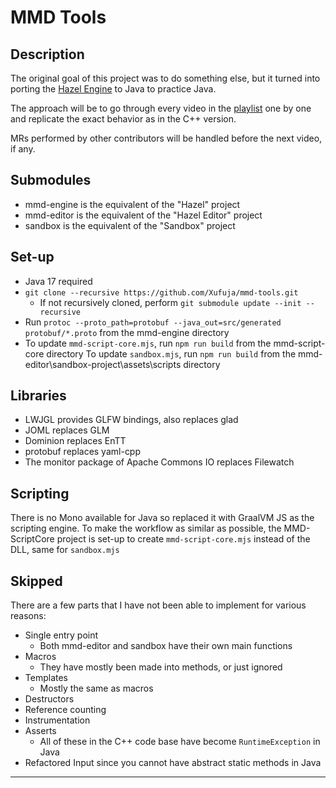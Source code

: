 # MMD Tools

## Description

The original goal of this project was to do something else, but it turned into porting the [Hazel Engine](https://github.com/TheCherno/Hazel) to Java to practice Java.

The approach will be to go through every video in the [playlist](https://www.youtube.com/playlist?list=PLlrATfBNZ98dC-V-N3m0Go4deliWHPFwT) one by one and replicate the exact behavior as in the C++ version.

MRs performed by other contributors will be handled before the next video, if any.

## Submodules

* mmd-engine is the equivalent of the "Hazel" project
* mmd-editor is the equivalent of the "Hazel Editor" project
* sandbox is the equivalent of the "Sandbox" project

## Set-up

* Java 17 required
* `git clone --recursive https://github.com/Xufuja/mmd-tools.git`
    * If not recursively cloned, perform `git submodule update --init --recursive`
* Run `protoc --proto_path=protobuf --java_out=src/generated protobuf/*.proto` from the mmd-engine directory
* To update `mmd-script-core.mjs`, run `npm run build` from the mmd-script-core directory
To update `sandbox.mjs`, run `npm run build` from the mmd-editor\sandbox-project\assets\scripts directory

## Libraries

* LWJGL provides GLFW bindings, also replaces glad
* JOML replaces GLM
* Dominion replaces EnTT
* protobuf replaces yaml-cpp
* The monitor package of Apache Commons IO replaces Filewatch

## Scripting

There is no Mono available for Java so replaced it with GraalVM JS as the scripting engine. To make the workflow as similar as possible, the MMD-ScriptCore project is set-up to create `mmd-script-core.mjs` instead of the DLL, same for `sandbox.mjs`

## Skipped

There are a few parts that I have not been able to implement for various reasons:

* Single entry point
    * Both mmd-editor and sandbox have their own main functions
* Macros
    * They have mostly been made into methods, or just ignored
* Templates
    * Mostly the same as macros
* Destructors
* Reference counting
* Instrumentation
* Asserts
  * All of these in the C++ code base have become `RuntimeException` in Java
* Refactored Input since you cannot have abstract static methods in Java
---
